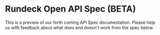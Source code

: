 

# Rundeck Open API Spec (BETA)

This is a preview of our forth coming API Spec documentation.  Please help us with feedback about what does and doesn't work from the spec below.  

<rundeck-swagger-ui specFile="/files/rundeck-api.yml"/>
